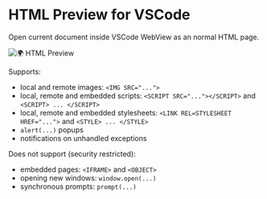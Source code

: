 # HTML Preview for VSCode

Open current document inside VSCode WebView as an normal HTML page.

![🌍 HTML Preview](./demo.gif)

Supports:
* local and remote images: `<IMG SRC="...">`
* local, remote and embedded scripts: `<SCRIPT SRC="..."></SCRIPT>` and `<SCRIPT> ... </SCRIPT>`
* local, remote and embedded stylesheets: `<LINK REL=STYLESHEET HREF="...">` and `<STYLE> ... </STYLE>`
* `alert(...)` popups
* notifications on unhandled exceptions

Does not support (security restricted):
* embedded pages: `<IFRAME>` and `<OBJECT>`
* opening new windows: `window.open(...)`
* synchronous prompts: `prompt(...)`
